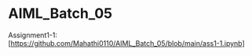 # AIML_Batch_05
Assignment1-1:[https://github.com/Mahathi0110/AIML_Batch_05/blob/main/ass1-1.ipynb]
